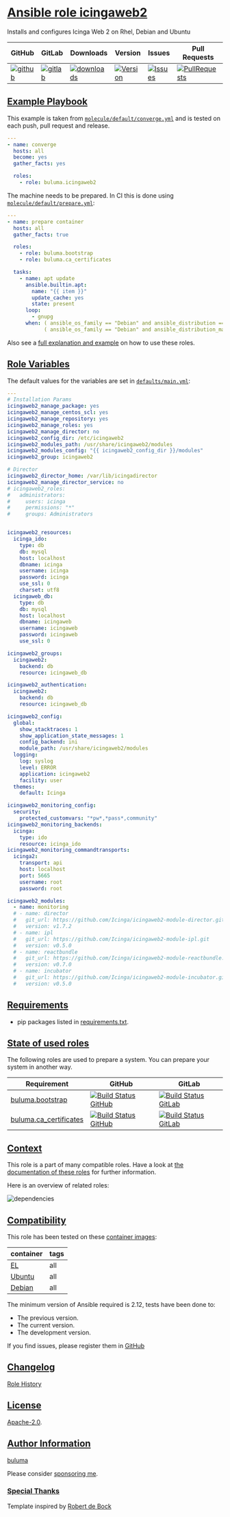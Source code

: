 # [Ansible role icingaweb2](#icingaweb2)

Installs and configures Icinga Web 2 on Rhel, Debian and Ubuntu

|GitHub|GitLab|Downloads|Version|Issues|Pull Requests|
|------|------|-------|-------|------|-------------|
|[![github](https://github.com/buluma/ansible-role-icingaweb2/workflows/Ansible%20Molecule/badge.svg)](https://github.com/buluma/ansible-role-icingaweb2/actions)|[![gitlab](https://gitlab.com/shadowwalker/ansible-role-icingaweb2/badges/master/pipeline.svg)](https://gitlab.com/shadowwalker/ansible-role-icingaweb2)|[![downloads](https://img.shields.io/ansible/role/d/4734)](https://galaxy.ansible.com/buluma/icingaweb2)|[![Version](https://img.shields.io/github/release/buluma/ansible-role-icingaweb2.svg)](https://github.com/buluma/ansible-role-icingaweb2/releases/)|[![Issues](https://img.shields.io/github/issues/buluma/ansible-role-icingaweb2.svg)](https://github.com/buluma/ansible-role-icingaweb2/issues/)|[![PullRequests](https://img.shields.io/github/issues-pr-closed-raw/buluma/ansible-role-icingaweb2.svg)](https://github.com/buluma/ansible-role-icingaweb2/pulls/)|

## [Example Playbook](#example-playbook)

This example is taken from [`molecule/default/converge.yml`](https://github.com/buluma/ansible-role-icingaweb2/blob/master/molecule/default/converge.yml) and is tested on each push, pull request and release.

```yaml
---
- name: converge
  hosts: all
  become: yes
  gather_facts: yes

  roles:
    - role: buluma.icingaweb2
```

The machine needs to be prepared. In CI this is done using [`molecule/default/prepare.yml`](https://github.com/buluma/ansible-role-icingaweb2/blob/master/molecule/default/prepare.yml):

```yaml
---
- name: prepare container
  hosts: all
  gather_facts: true

  roles:
    - role: buluma.bootstrap
    - role: buluma.ca_certificates

  tasks:
    - name: apt update
      ansible.builtin.apt:
        name: "{{ item }}"
        update_cache: yes
        state: present
      loop:
        - gnupg
      when: ( ansible_os_family == "Debian" and ansible_distribution == "Ubuntu" and ansible_distribution_major_version == "18" ) or
            ( ansible_os_family == "Debian" and ansible_distribution_major_version == "10" )
```

Also see a [full explanation and example](https://buluma.github.io/how-to-use-these-roles.html) on how to use these roles.

## [Role Variables](#role-variables)

The default values for the variables are set in [`defaults/main.yml`](https://github.com/buluma/ansible-role-icingaweb2/blob/master/defaults/main.yml):

```yaml
---
# Installation Params
icingaweb2_manage_package: yes
icingaweb2_manage_centos_scl: yes
icingaweb2_manage_repository: yes
icingaweb2_manage_roles: yes
icingaweb2_manage_director: no
icingaweb2_config_dir: /etc/icingaweb2
icingaweb2_modules_path: /usr/share/icingaweb2/modules
icingaweb2_modules_config: "{{ icingaweb2_config_dir }}/modules"
icingaweb2_group: icingaweb2

# Director
icingaweb2_director_home: /var/lib/icingadirector
icingaweb2_manage_director_service: no
# icingaweb2_roles:
#   administrators:
#     users: icinga
#     permissions: "*"
#     groups: Administrators


icingaweb2_resources:
  icinga_ido:
    type: db
    db: mysql
    host: localhost
    dbname: icinga
    username: icinga
    password: icinga
    use_ssl: 0
    charset: utf8
  icingaweb_db:
    type: db
    db: mysql
    host: localhost
    dbname: icingaweb
    username: icingaweb
    password: icingaweb
    use_ssl: 0

icingaweb2_groups:
  icingaweb2:
    backend: db
    resource: icingaweb_db

icingaweb2_authentication:
  icingaweb2:
    backend: db
    resource: icingaweb_db

icingaweb2_config:
  global:
    show_stacktraces: 1
    show_application_state_messages: 1
    config_backend: ini
    module_path: /usr/share/icingaweb2/modules
  logging:
    log: syslog
    level: ERROR
    application: icingaweb2
    facility: user
  themes:
    default: Icinga

icingaweb2_monitoring_config:
  security:
    protected_customvars: "*pw*,*pass*,community"
icingaweb2_monitoring_backends:
  icinga:
    type: ido
    resource: icinga_ido
icingaweb2_monitoring_commandtransports:
  icinga2:
    transport: api
    host: localhost
    port: 5665
    username: root
    password: root

icingaweb2_modules:
  - name: monitoring
  # - name: director
  #   git_url: https://github.com/Icinga/icingaweb2-module-director.git
  #   version: v1.7.2
  # - name: ipl
  #   git_url: https://github.com/Icinga/icingaweb2-module-ipl.git
  #   version: v0.5.0
  # - name: reactbundle
  #   git_url: https://github.com/Icinga/icingaweb2-module-reactbundle.git
  #   version: v0.7.0
  # - name: incubator
  #   git_url: https://github.com/Icinga/icingaweb2-module-incubator.git
  #   version: v0.5.0
```

## [Requirements](#requirements)

- pip packages listed in [requirements.txt](https://github.com/buluma/ansible-role-icingaweb2/blob/master/requirements.txt).

## [State of used roles](#state-of-used-roles)

The following roles are used to prepare a system. You can prepare your system in another way.

| Requirement | GitHub | GitLab |
|-------------|--------|--------|
|[buluma.bootstrap](https://galaxy.ansible.com/buluma/bootstrap)|[![Build Status GitHub](https://github.com/buluma/ansible-role-bootstrap/workflows/Ansible%20Molecule/badge.svg)](https://github.com/buluma/ansible-role-bootstrap/actions)|[![Build Status GitLab](https://gitlab.com/shadowwalker/ansible-role-bootstrap/badges/master/pipeline.svg)](https://gitlab.com/shadowwalker/ansible-role-bootstrap)|
|[buluma.ca_certificates](https://galaxy.ansible.com/buluma/ca_certificates)|[![Build Status GitHub](https://github.com/buluma/ansible-role-ca_certificates/workflows/Ansible%20Molecule/badge.svg)](https://github.com/buluma/ansible-role-ca_certificates/actions)|[![Build Status GitLab](https://gitlab.com/shadowwalker/ansible-role-ca_certificates/badges/master/pipeline.svg)](https://gitlab.com/shadowwalker/ansible-role-ca_certificates)|

## [Context](#context)

This role is a part of many compatible roles. Have a look at [the documentation of these roles](https://buluma.github.io/) for further information.

Here is an overview of related roles:

![dependencies](https://raw.githubusercontent.com/buluma/ansible-role-icingaweb2/png/requirements.png "Dependencies")

## [Compatibility](#compatibility)

This role has been tested on these [container images](https://hub.docker.com/u/buluma):

|container|tags|
|---------|----|
|[EL](https://hub.docker.com/repository/docker/buluma/enterpriselinux/general)|all|
|[Ubuntu](https://hub.docker.com/repository/docker/buluma/ubuntu/general)|all|
|[Debian](https://hub.docker.com/repository/docker/buluma/debian/general)|all|

The minimum version of Ansible required is 2.12, tests have been done to:

- The previous version.
- The current version.
- The development version.

If you find issues, please register them in [GitHub](https://github.com/buluma/ansible-role-icingaweb2/issues)

## [Changelog](#changelog)

[Role History](https://github.com/buluma/ansible-role-icingaweb2/blob/master/CHANGELOG.md)

## [License](#license)

[Apache-2.0](https://github.com/buluma/ansible-role-icingaweb2/blob/master/LICENSE).

## [Author Information](#author-information)

[buluma](https://buluma.github.io/)

Please consider [sponsoring me](https://github.com/sponsors/buluma).

### [Special Thanks](#special-thanks)

Template inspired by [Robert de Bock](https://github.com/robertdebock)
